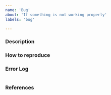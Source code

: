 ```yaml
---
name: 'Bug'
about: 'If something is not working properly'
labels: 'bug'

---
```


<!-- If you don't need any of these sections, just remove them... -->

### Description
<!-- Give a detailed description of what is wrong -->


### How to reproduce
<!-- A detailed step by step guide how the error can be 
reproduced really helps fixing it. -->


### Error Log 
<!-- If the console contains some information that could 
help identifying the problem paste them in the next empty line --> 
```

```

### References
<!-- If this affects other issues/pull requests/or specific code, reference it:
#2 - A recent issue or Pull request
Issue or pr from different repo
A commit
A specific line in code
-->


<!-- Final checklist:

Please make sure that your error hasn't already been reported.
The issues page has a nice search and filter function for that.

-->